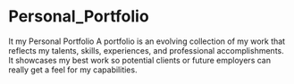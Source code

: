 # Personal_Portfolio
It my Personal Portfolio
A portfolio is an evolving collection of my work that reflects my talents, skills, experiences, and professional accomplishments. It showcases my best work so potential clients or future employers can really get a feel for my capabilities.

